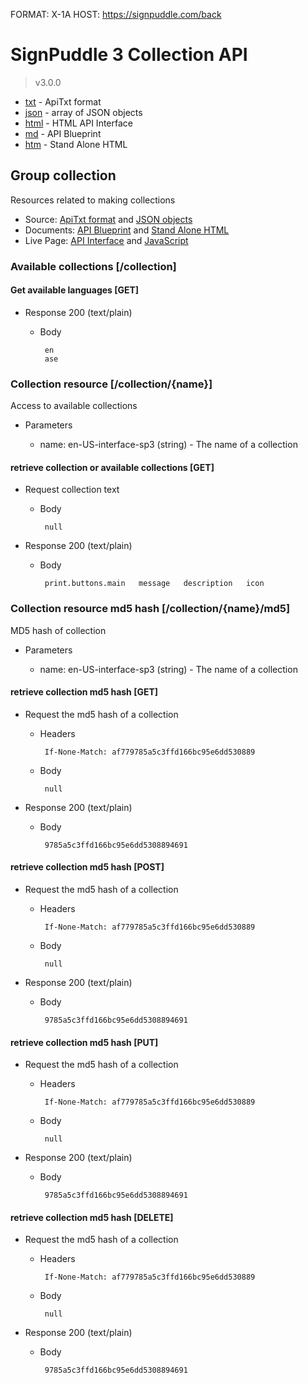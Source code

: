 FORMAT: X-1A
HOST: https://signpuddle.com/back

# SignPuddle 3 Collection API
> v3.0.0

+ [txt](../src/collection.txt) - ApiTxt format
+ [json](../src/collection.json) - array of JSON objects
+ [html](../api/collection.html) - HTML API Interface
+ [md](../doc/collection.md) - API Blueprint
+ [htm](../doc/collection.htm) - Stand Alone HTML

## Group collection
Resources related to making collections

+ Source: [ApiTxt format](../src/collection.txt) and [JSON objects](../src/collection.json)
+ Documents: [API Blueprint](../doc/collection.md) and [Stand Alone HTML](../doc/collection.htm)
+ Live Page: [API Interface](../api/collection.html) and [JavaScript](../api/collection.js)

### Available collections [/collection]

#### Get available languages [GET]

+ Response 200 (text/plain)

     + Body

            en
            ase


### Collection resource [/collection/{name}]
Access to available collections

+ Parameters

     + name: en-US-interface-sp3 (string) - The name of a collection

#### retrieve collection or available collections [GET]

+ Request collection text

     + Body

            null

+ Response 200 (text/plain)

     + Body

            print.buttons.main   message   description   icon


### Collection resource md5 hash [/collection/{name}/md5]
MD5 hash of collection

+ Parameters

     + name: en-US-interface-sp3 (string) - The name of a collection

#### retrieve collection md5 hash [GET]

+ Request the md5 hash of a collection

     + Headers

            If-None-Match: af779785a5c3ffd166bc95e6dd530889

     + Body

            null

+ Response 200 (text/plain)

     + Body

            9785a5c3ffd166bc95e6dd5308894691


#### retrieve collection md5 hash [POST]

+ Request the md5 hash of a collection

     + Headers

            If-None-Match: af779785a5c3ffd166bc95e6dd530889

     + Body

            null

+ Response 200 (text/plain)

     + Body

            9785a5c3ffd166bc95e6dd5308894691


#### retrieve collection md5 hash [PUT]

+ Request the md5 hash of a collection

     + Headers

            If-None-Match: af779785a5c3ffd166bc95e6dd530889

     + Body

            null

+ Response 200 (text/plain)

     + Body

            9785a5c3ffd166bc95e6dd5308894691


#### retrieve collection md5 hash [DELETE]

+ Request the md5 hash of a collection

     + Headers

            If-None-Match: af779785a5c3ffd166bc95e6dd530889

     + Body

            null

+ Response 200 (text/plain)

     + Body

            9785a5c3ffd166bc95e6dd5308894691


